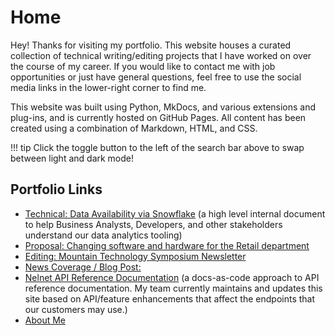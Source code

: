 # Home

Hey! Thanks for visiting my portfolio. This website houses a curated collection of technical writing/editing projects that I have worked on over the course of my career. If you would like to contact me with job opportunities or just have general questions, feel free to use the social media links in the lower-right corner to find me.

This website was built using Python, MkDocs, and various extensions and plug-ins, and is currently hosted on GitHub Pages. All content has been created using a combination of Markdown, HTML, and CSS.

!!! tip
        Click the toggle button to the left of the search bar above to swap between light and dark mode!


## Portfolio Links
* [Technical: Data Availability via Snowflake](DataAvailability_Snowflake.md) (a high level internal document to help Business Analysts, Developers, and other stakeholders understand our data analytics tooling)
* [Proposal: Changing software and hardware for the Retail department](EZLinks_Capital_Proposal.md)
* [Editing: Mountain Technology Symposium Newsletter](MTS_Newsletter_Edits.md)
* [News Coverage / Blog Post: ]()
* [Nelnet API Reference Documentation](https://docs.nelnet.io/#introduction) (a docs-as-code approach to API reference documentation. My team currently maintains and updates this site based on API/feature enhancements that affect the endpoints that our customers may use.)
* [About Me](AboutMe.md)
